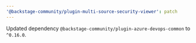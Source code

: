 ```yaml
---
'@backstage-community/plugin-multi-source-security-viewer': patch
---
```


Updated dependency `@backstage-community/plugin-azure-devops-common` to `^0.16.0`.
